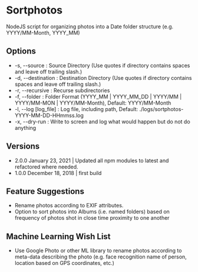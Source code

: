 # Sortphotos

NodeJS script for organizing photos into a Date folder structure (e.g. YYYY/MM-Month, YYYY_MM)

## Options

- -s, --source <source> : Source Directory (Use quotes if directory contains spaces and leave off trailing slash.)
- -d, --destination <destination> : Destination Directory (Use quotes if directory contains spaces and leave off trailing slash.)
- -r, --recursive : Recurse subdirectories
- -f, --folder <format> : Folder Format (YYYY_MM | YYYY_MM_DD | YYYY/MM | YYYY/MM-MON | YYYY/MM-Month), Default: YYYY/MM-Month
- -l, --log [log_file] : Log file, including path, Default: ./logs/sortphotos-YYYY-MM-DD-HHmmss.log
- -x, --dry-run : Write to screen and log what would happen but do not do anything

## Versions

- 2.0.0 January 23, 2021 | Updated all npm modules to latest and refactored where needed.
- 1.0.0 December 18, 2018 | first build


## Feature Suggestions

- Rename photos according to EXIF attributes.
- Option to sort photos into Albums (i.e. named folders) based on frequency of photos shot in close time proximity to one another

## Machine Learning Wish List

- Use Google Photo or other ML library to rename photos according to meta-data describing the photo (e.g. face recognition name of person, location based on GPS coordinates, etc.)
